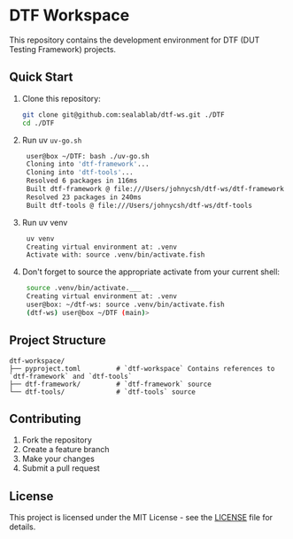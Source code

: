 # DTF Workspace

This repository contains the development environment for DTF (DUT Testing Framework) projects. 

## Quick Start

1. Clone this repository:
   ```bash
   git clone git@github.com:sealablab/dtf-ws.git ./DTF
   cd ./DTF
   ```

2. Run uv `uv-go.sh`  
   ```bash
	user@box ~/DTF: bash ./uv-go.sh                                                                                                   (base)
	Cloning into 'dtf-framework'...
	Cloning into 'dtf-tools'...
	Resolved 6 packages in 116ms
    Built dtf-framework @ file:///Users/johnycsh/dtf-ws/dtf-framework
	Resolved 23 packages in 240ms
	Built dtf-tools @ file:///Users/johnycsh/dtf-ws/dtf-tools
   ```
3. Run uv venv
   ``` bash
	uv venv
	Creating virtual environment at: .venv
	Activate with: source .venv/bin/activate.fish
	```

4. Don't forget to source the appropriate activate from your current shell:
   ``` bash
	source .venv/bin/activate.___
	Creating virtual environment at: .venv
	user@box: ~/dtf-ws: source .venv/bin/activate.fish
	(dtf-ws) user@box ~/DTF (main)>
	```


## Project Structure

```
dtf-workspace/
├── pyproject.toml         # `dtf-workspace` Contains references to `dtf-framework` and `dtf-tools` 
├── dtf-framework/         # `dtf-framework` source
└── dtf-tools/             # `dtf-tools` source
```

## Contributing

1. Fork the repository
2. Create a feature branch
3. Make your changes
4. Submit a pull request

## License

This project is licensed under the MIT License - see the [LICENSE](LICENSE) file for details.
